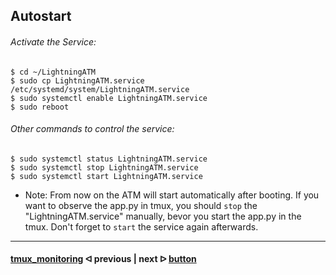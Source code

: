 ## Autostart

######  Activate the Service:

```
$ cd ~/LightningATM
$ sudo cp LightningATM.service /etc/systemd/system/LightningATM.service
$ sudo systemctl enable LightningATM.service
$ sudo reboot
```

######  Other commands to control the service:

```
$ sudo systemctl status LightningATM.service
$ sudo systemctl stop LightningATM.service
$ sudo systemctl start LightningATM.service
```

- Note: From now on the ATM will start automatically after booting. If you want to observe the app.py in tmux, you should `stop` the "LightningATM.service" manually, bevor you start the app.py in the tmux. Don't forget to `start` the service again afterwards.

---

#### [tmux_monitoring](/docs/guide/tmux_monitoring.md)  ᐊ  previous | next  ᐅ  [button](/docs/guide/button.md)
